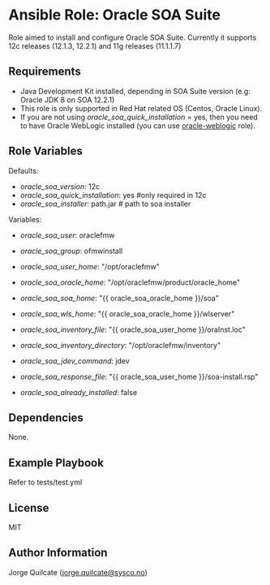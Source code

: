 Ansible Role: Oracle SOA Suite
==============================

Role aimed to install and configure Oracle SOA Suite. Currently it supports
12c releases (12.1.3, 12.2.1) and 11g releases (11.1.1.7)

Requirements
------------

- Java Development Kit installed, depending in SOA Suite version (e.g: Oracle JDK 8 on SOA 12.2.1)
- This role is only supported in Red Hat related OS (Centos, Oracle Linux).
- If you are not using _oracle_soa_quick_installation_ = yes, then you need to have Oracle WebLogic installed (you can use [oracle-weblogic](https://galaxy.ansible.com/sysco-middleware/oracle-weblogic/) role).

Role Variables
--------------

Defaults:

- _oracle_soa_version_: 12c
- _oracle_soa_quick_installation_: yes #only required in 12c
- _oracle_soa_installer_: path.jar # path to soa installer

Variables:

- _oracle_soa_user_: oraclefmw
- _oracle_soa_group_: ofmwinstall
- _oracle_soa_user_home_: "/opt/oraclefmw"
- _oracle_soa_oracle_home_: "/opt/oraclefmw/product/oracle_home"
- _oracle_soa_soa_home_: "{{ oracle_soa_oracle_home }}/soa"
- _oracle_soa_wls_home_: "{{ oracle_soa_oracle_home }}/wlserver"
- _oracle_soa_inventory_file_: "{{ oracle_soa_user_home }}/oraInst.loc"
- _oracle_soa_inventory_directory_: "/opt/oraclefmw/inventory"
- _oracle_soa_jdev_command_: jdev

- _oracle_soa_response_file_: "{{ oracle_soa_user_home }}/soa-install.rsp"

- _oracle_soa_already_installed_: false


Dependencies
------------

None.

Example Playbook
----------------

Refer to tests/test.yml

License
-------

MIT

Author Information
------------------

Jorge Quilcate (jorge.quilcate@sysco.no)

